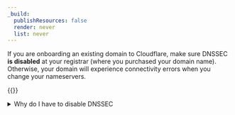 ```yaml
---
_build:
  publishResources: false
  render: never
  list: never
---
```


If you are onboarding an existing domain to Cloudflare, make sure DNSSEC **is disabled** at your registrar (where you purchased your domain name). Otherwise, your domain will experience connectivity errors when you change your nameservers.

{{<render file="_dnssec-providers.md">}}

<details>
<summary>Why do I have to disable DNSSEC</summary>
<div>

{{<render file="_why-disable-dnssec.md">}}

</div>
</details>
